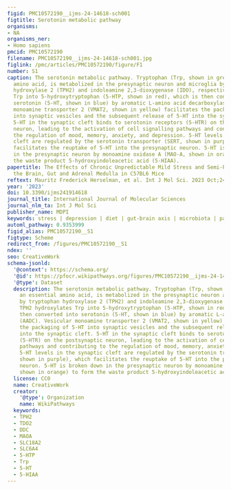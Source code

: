 ```yaml
---
figid: PMC10572190__ijms-24-14618-sch001
figtitle: Serotonin metabolic pathway
organisms:
- NA
organisms_ner:
- Homo sapiens
pmcid: PMC10572190
filename: PMC10572190__ijms-24-14618-sch001.jpg
figlink: /pmc/articles/PMC10572190/figure/F1
number: S1
caption: The serotonin metabolic pathway. Tryptophan (Trp, shown in green), an essential
  amino acid, is metabolized in the presynaptic neuron and microglia by tryptophan
  hydroxylase 2 (TPH2) and indoleamine 2,3-dioxygenase (IDO), respectively. TPH2 hydroxylates
  Trp into 5-hydroxytryptophan (5-HTP, shown in red), which is then converted into
  serotonin (5-HT, shown in blue) by aromatic L-amino acid decarboxylase (AADC). Vesicular
  monoamine transporter 2 (VMAT2, shown in yellow) facilitates the packaging of 5-HT
  into synaptic vesicles and the subsequent release of 5-HT into the synaptic cleft.
  5-HT in the synaptic cleft binds to serotonin receptors (5-HTR) on the postsynaptic
  neuron, leading to the activation of cell signalling pathways and contributing to
  the regulation of mood, memory, anxiety, and depression. 5-HT levels in the synaptic
  cleft are regulated by the serotonin transporter (SERT, shown in purple), which
  facilitates the reuptake of 5-HT into the presynaptic neuron. 5-HT is broken down
  in the presynaptic neuron by monoamine oxidase A (MAO-A, shown in orange) to form
  the waste product 5-hydroxyindoleacetic acid (5-HIAA).
papertitle: The Effects of Chronic Unpredictable Mild Stress and Semi-Pure Diets on
  the Brain, Gut and Adrenal Medulla in C57BL6 Mice
reftext: Mauritz Frederick Herselman, et al. Int J Mol Sci. 2023 Oct;24(19):14618.
year: '2023'
doi: 10.3390/ijms241914618
journal_title: International Journal of Molecular Sciences
journal_nlm_ta: Int J Mol Sci
publisher_name: MDPI
keywords: stress | depression | diet | gut-brain axis | microbiota | pathways | diet
automl_pathway: 0.9353999
figid_alias: PMC10572190__S1
figtype: Scheme
redirect_from: /figures/PMC10572190__S1
ndex: ''
seo: CreativeWork
schema-jsonld:
  '@context': https://schema.org/
  '@id': https://pfocr.wikipathways.org/figures/PMC10572190__ijms-24-14618-sch001.html
  '@type': Dataset
  description: The serotonin metabolic pathway. Tryptophan (Trp, shown in green),
    an essential amino acid, is metabolized in the presynaptic neuron and microglia
    by tryptophan hydroxylase 2 (TPH2) and indoleamine 2,3-dioxygenase (IDO), respectively.
    TPH2 hydroxylates Trp into 5-hydroxytryptophan (5-HTP, shown in red), which is
    then converted into serotonin (5-HT, shown in blue) by aromatic L-amino acid decarboxylase
    (AADC). Vesicular monoamine transporter 2 (VMAT2, shown in yellow) facilitates
    the packaging of 5-HT into synaptic vesicles and the subsequent release of 5-HT
    into the synaptic cleft. 5-HT in the synaptic cleft binds to serotonin receptors
    (5-HTR) on the postsynaptic neuron, leading to the activation of cell signalling
    pathways and contributing to the regulation of mood, memory, anxiety, and depression.
    5-HT levels in the synaptic cleft are regulated by the serotonin transporter (SERT,
    shown in purple), which facilitates the reuptake of 5-HT into the presynaptic
    neuron. 5-HT is broken down in the presynaptic neuron by monoamine oxidase A (MAO-A,
    shown in orange) to form the waste product 5-hydroxyindoleacetic acid (5-HIAA).
  license: CC0
  name: CreativeWork
  creator:
    '@type': Organization
    name: WikiPathways
  keywords:
  - TPH2
  - TDO2
  - DDC
  - MAOA
  - SLC18A2
  - SLC6A4
  - 5-HTP
  - Trp
  - 5-HT
  - 5-HIAA
---
```

